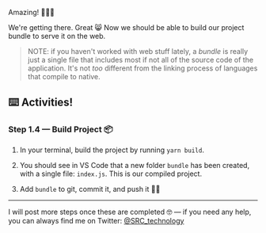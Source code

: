 Amazing! 👏👏👏

We're getting there. Great 😸 Now we should be able to build our project bundle to serve it on the web.

> NOTE: if you haven't worked with web stuff lately, a _bundle_ is really just a single file that includes most if not all of 
> the source code of the application. It's not _too_ different from the linking process of languages that compile to native.

## :keyboard: Activities!

### Step 1.4 — Build Project 📦

1. In your terminal, build the project by running `yarn build`.

2. You should see in VS Code that a new folder `bundle` has been created, with a single file: `index.js`. This is our compiled project.

3. Add `bundle` to git, commit it, and push it 🏋️‍♀️

----

I will post more steps once these are completed 🤓 — if you need any help, you can always find me on Twitter: [@SRC_technology](https://twitter.com/SRC_technology)
